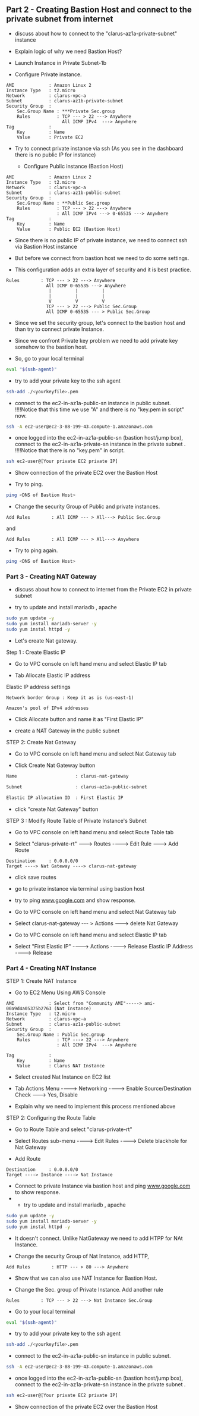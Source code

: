 ## Part 2 - Creating Bastion Host and connect to the private subnet from internet

- discuss about how to connect to the "clarus-az1a-private-subnet" instance

- Explain logic of why we need Bastion Host?

- Launch Instance in Private Subnet-1b

- Configure Private instance.

```text
AMI             : Amazon Linux 2
Instance Type   : t2.micro
Network         : clarus-vpc-a
Subnet          : clarus-az1b-private-subnet
Security Group  : 
    Sec.Group Name : ***Private Sec.group
    Rules          : TCP --- > 22 ---> Anywhere
                     All ICMP IPv4  ---> Anywhere
Tag             :
    Key         : Name
    Value       : Private EC2
```
- Try to connect private instance via ssh
  (As you see in the dashboard there is no public IP for instance)


  - Configure Public instance (Bastion Host) 

```text
AMI             : Amazon Linux 2
Instance Type   : t2.micro
Network         : clarus-vpc-a
Subnet          : clarus-az1b-public-subnet
Security Group  : 
    Sec.Group Name : **Public Sec.group
    Rules          : TCP --- > 22 ---> Anywhere
                   : All ICMP IPv4 ---> 0-65535 ---> Anywhere
Tag             :
    Key         : Name
    Value       : Public EC2 (Bastion Host)
```

- Since there is no public IP of private instance, we need to connect ssh via Bastion Host instance 

- But before we connect from bastion host we need to do some settings. 

-  This configuration adds an extra layer of security and it is best practice.

```text
Rules        : TCP --- > 22 ---> Anywhere
               All ICMP 0-65535 ---> Anywhere
                |         |         |
                |         |         |
                V         V         V
               TCP --- > 22 ---> Public Sec.Group
               All ICMP 0-65535 --- > Public Sec.Group
``` 
- Since we set the security group, let's connect to the bastion host and than try to connect private Instance.

- Since we confront Private key problem we need to add private key somehow to the bastion host. 

- So, go to your local terminal

```bash
eval "$(ssh-agent)"
```
-  try to add your private key to the ssh agent
```bash
ssh-add ./<yourkeyfile>.pem
```
- connect to the ec2-in-az1a-public-sn instance in public subnet. !!!!Notice that this time we use "A" and there is no "key.pem in script" now.

```bash
ssh -A ec2-user@ec2-3-88-199-43.compute-1.amazonaws.com
```
- once logged into the ec2-in-az1a-public-sn (bastion host/jump box), connect to 
the ec2-in-az1a-private-sn instance in the private subnet . 
!!!!Notice that there is no "key.pem" in script.

```bash
ssh ec2-user@[Your private EC2 private IP]
```
- Show connection of the private EC2 over the Bastion Host

- Try to ping.
```bash
ping <DNS of Bastion Host>
```

- Change the security Group of Public and private instances.

```text
Add Rules        : All ICMP --- > All---> Public Sec.Group
```
and 

```text
Add Rules        : All ICMP --- > All---> Anywhere
```
- Try to ping again.

```bash
ping <DNS of Bastion Host>
```
### Part 3 - Creating NAT Gateway

-  discuss about how to connect to internet from the Private EC2 in private subnet 

- try to update and install mariadb , apache

```bash
sudo yum update -y 
sudo yum install mariadb-server -y
sudo yum instal httpd -y
```
- Let's create Nat gateway.

Step 1 : Create Elastic IP

- Go to VPC console on left hand menu and select Elastic IP tab

- Tab Allocate Elastic IP address

Elastic IP address settings

```text
Network border Group : Keep it as is (us-east-1)

Amazon's pool of IPv4 addresses
```
- Click Allocate button and name it as "First Elastic IP"

- create a NAT Gateway in the public subnet

STEP 2: Create Nat Gateway

- Go to VPC console on left hand menu and select Nat Gateway tab

- Click Create Nat Gateway button 
```bash
Name                      : clarus-nat-gateway

Subnet                    : clarus-az1a-public-subnet

Elastic IP allocation ID  : First Elastic IP
```
- click "create Nat Gateway" button

STEP 3 : Modify Route Table of Private Instance's Subnet

- Go to VPC console on left hand menu and select Route Table tab

- Select "clarus-private-rt" ---> Routes ----> Edit Rule ---> Add Route
```
Destination     : 0.0.0.0/0
Target ----> Nat Gateway ----> clarus-nat-gateway
```
- click save routes

- go to private instance via terminal using bastion host

- try to ping www.google.com and show response.

- Go to VPC console on left hand menu and select Nat Gateway tab

- Select clarus-nat-gateway --- > Actions ---> delete Nat Gateway

- Go to VPC console on left hand menu and select Elastic IP tab

- Select "First Elastic IP" ----> Actions ----> Release Elastic IP Address ----> Release 

### Part 4 - Creating NAT Instance

STEP 1: Create NAT Instance

- Go to EC2 Menu Using AWS Console

```text
AMI             : Select from "Community AMI"-----> ami-00a9d4a05375b2763 (Nat Instance)
Instance Type   : t2.micro
Network         : clarus-vpc-a
Subnet          : clarus-az1a-public-subnet
Security Group  : 
    Sec.Group Name : Public Sec.group
    Rules          : TCP ---> 22 ---> Anywhere
                   : All ICMP IPv4  ---> Anywhere

Tag             :
    Key         : Name
    Value       : Clarus NAT Instance
```

- Select created Nat Instance on EC2 list

- Tab Actions Menu ----> Networking ----> Enable Source/Destination Check ---> Yes, Disable

- Explain why we need to implement this process mentioned above

STEP 2: Configuring the Route Table

- Go to Route Table and select "clarus-private-rt"

- Select Routes sub-menu ----> Edit Rules ----> Delete blackhole for Nat Gateway

- Add Route
```
Destination     : 0.0.0.0/0
Target ----> Instance ----> Nat Instance
```

- Connect to private Instance via bastion host and ping www.google.com to show response.
- - try to update and install mariadb , apache

```bash
sudo yum update -y 
sudo yum install mariadb-server -y
sudo yum instal httpd -y
```
- It doesn't connect. Unlike NatGateway we need to add HTPP for NAt Instance.

- Change the security Group of Nat Instance, add HTTP,

```text
Add Rules        : HTTP --- > 80 ---> Anywhere
```
- Show that we can also use NAT Instance for Bastion Host.

-  Change the Sec. group of Private Instance. Add another rule

```text
Rules        : TCP --- > 22 ---> Nat Instance Sec.Group
```

-  Go to your local terminal 

```bash
eval "$(ssh-agent)"
```
-  try to add your private key to the ssh agent
```bash
ssh-add ./<yourkeyfile>.pem
```
- connect to the ec2-in-az1a-public-sn instance in public subnet. 

```bash
ssh -A ec2-user@ec2-3-88-199-43.compute-1.amazonaws.com
```
- once logged into the ec2-in-az1a-public-sn (bastion host/jump box), connect to 
the ec2-in-az1a-private-sn instance in the private subnet . 

```bash
ssh ec2-user@[Your private EC2 private IP]
```
- Show connection of the private EC2 over the Bastion Host


